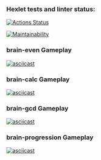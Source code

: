 ### Hexlet tests and linter status:
[![Actions Status](https://github.com/zzpillau/frontend-project-44/actions/workflows/hexlet-check.yml/badge.svg)](https://github.com/zzpillau/frontend-project-44/actions)

[![Maintainability](https://api.codeclimate.com/v1/badges/ec0f5a7f62e6f8fa96d7/maintainability)](https://codeclimate.com/github/zzpillau/frontend-project-44/maintainability)

### brain-even Gameplay
[![asciicast](https://asciinema.org/a/cVdfXlD6nUCOLwIaYDZ1BS4At.svg)](https://asciinema.org/a/cVdfXlD6nUCOLwIaYDZ1BS4At)

### brain-calc Gameplay
[![asciicast](https://asciinema.org/a/R1xnBIIxaI8S16H9kyNGFyy2u.svg)](https://asciinema.org/a/R1xnBIIxaI8S16H9kyNGFyy2u)

### brain-gcd Gameplay
[![asciicast](https://asciinema.org/a/619963.svg)](https://asciinema.org/a/619963)

### brain-progression Gameplay
[![asciicast](https://asciinema.org/a/620002.svg)](https://asciinema.org/a/620002)
